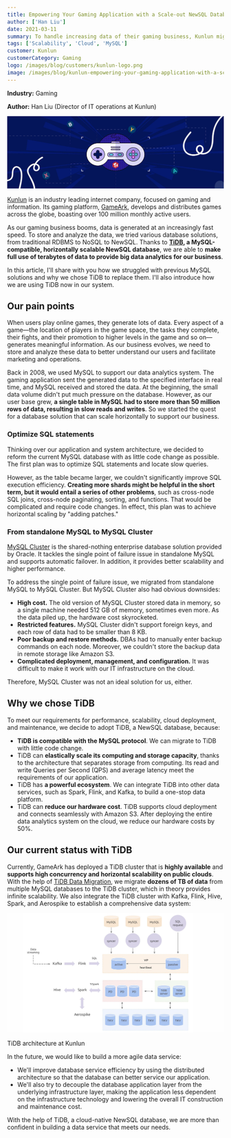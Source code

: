 ```yaml
---
title: Empowering Your Gaming Application with a Scale-out NewSQL Database
author: ['Han Liu']
date: 2021-03-11
summary: To handle increasing data of their gaming business, Kunlun migrated from MySQL to TiDB, a MySQL compatible NewSQL database featuring horizontal scalability and a powerful ecosystem.
tags: ['Scalability', 'Cloud', 'MySQL']
customer: Kunlun
customerCategory: Gaming
logo: /images/blog/customers/kunlun-logo.png
image: /images/blog/kunlun-empowering-your-gaming-application-with-a-scale-out-newsql-database.jpg
---
```


**Industry:** Gaming

**Author:** Han Liu (Director of IT operations at Kunlun)

![Empowering Your Gaming Application with a Scale-out NewSQL Database](media/kunlun-empowering-your-gaming-application-with-a-scale-out-newsql-database.jpg)

[Kunlun](https://www.crunchbase.com/organization/kunlun) is an industry leading internet company, focused on gaming and information. Its gaming platform, [GameArk](http://www.gameark.com/), develops and distributes games across the globe, boasting over 100 million monthly active users.

As our gaming business booms, data is generated at an increasingly fast speed. To store and analyze the data, we tried various database solutions, from traditional RDBMS to NoSQL to NewSQL. Thanks to **[TiDB](https://docs.pingcap.com/tidb/stable), a MySQL-compatible, horizontally scalable NewSQL database**, we are able to **make full use of terabytes of data to provide big data analytics for our business**.

In this article, I'll share with you how we struggled with previous MySQL solutions and why we chose TiDB to replace them. I'll also introduce how we are using TiDB now in our system.

## Our pain points

When users play online games, they generate lots of data. Every aspect of a game—the location of players in the game space, the tasks they complete, their fights, and their promotion to higher levels in the game and so on—generates meaningful information. As our business evolves, we need to store and analyze these data to better understand our users and facilitate marketing and operations.

Back in 2008, we used MySQL to support our data analytics system. The gaming application sent the generated data to the specified interface in real time, and MySQL received and stored the data. At the beginning, the small data volume didn't put much pressure on the database. However, as our user base grew, **a single table in MySQL had to store more than 50 million rows of data, resulting in slow reads and writes**. So we started the quest for a database solution that can scale horizontally to support our business.

### Optimize SQL statements

Thinking over our application and system architecture, we decided to reform the current MySQL database with as little code change as possible. The first plan was to optimize SQL statements and locate slow queries.

However, as the table became larger, we couldn't significantly improve SQL execution efficiency. **Creating more shards might be helpful in the short term, but it would entail a series of other problems**, such as cross-node SQL joins, cross-node paginating, sorting, and functions. That would be complicated and require code changes. In effect, this plan was to achieve horizontal scaling by "adding patches."

### From standalone MySQL to MySQL Cluster

[MySQL Cluster](https://en.wikipedia.org/wiki/MySQL_Cluster) is the shared-nothing enterprise database solution provided by Oracle. It tackles the single point of failure issue in standalone MySQL and supports automatic failover. In addition, it provides better scalability and higher performance.

To address the single point of failure issue, we migrated from standalone MySQL to MySQL Cluster. But MySQL Cluster also had obvious downsides:

* **High cost.** The old version of MySQL Cluster stored data in memory, so a single machine needed 512 GB of memory, sometimes even more. As the data piled up, the hardware cost skyrocketed.
* **Restricted features.** MySQL Cluster didn't support foreign keys, and each row of data had to be smaller than 8 KB.
* **Poor backup and restore methods.** DBAs had to manually enter backup commands on each node. Moreover, we couldn't store the backup data in remote storage like Amazon S3.
* **Complicated deployment, management, and configuration.** It was difficult to make it work with our IT infrastructure on the cloud.

Therefore, MySQL Cluster was not an ideal solution for us, either.

## Why we chose TiDB

To meet our requirements for performance, scalability, cloud deployment, and maintenance, we decide to adopt TiDB, a NewSQL database, because:

* **TiDB is compatible with the MySQL protocol**. We can migrate to TiDB with little code change.
* TiDB can **elastically scale its computing and storage capacity**, thanks to the architecture that separates storage from computing. Its read and write Queries per Second (QPS) and average latency meet the requirements of our application.
* TiDB has **a powerful ecosystem**. We can integrate TiDB into other data services, such as Spark, Flink, and Kafka, to build a one-stop data platform.
* TiDB can **reduce our hardware cost**. TiDB supports cloud deployment and connects seamlessly with Amazon S3. After deploying the entire data analytics system on the cloud, we reduce our hardware costs by 50%.

## Our current status with TiDB

Currently, GameArk has deployed a TiDB cluster that is **highly available** and **supports high concurrency and horizontal scalability on public clouds**. With the help of [TiDB Data Migration](https://docs.pingcap.com/tidb-data-migration/stable/overview/), we migrate **dozens of TB of data** from multiple MySQL databases to the TiDB cluster, which in theory provides infinite scalability. We also integrate the TiDB cluster with Kafka, Flink, Hive, Spark, and Aerospike to establish a comprehensive data system:

![TiDB architecture at Kunlun](media/kunlun-tidb-architecture.jpg)
<div class="caption-center"> TiDB architecture at Kunlun </div>

In the future, we would like to build a more agile data service:

* We'll improve database service efficiency by using the distributed architecture so that the database can better service our application.
* We'll also try to decouple the database application layer from the underlying infrastructure layer, making the application less dependent on the infrastructure technology and lowering the overall IT construction and maintenance cost.

With the help of TiDB, a cloud-native NewSQL database, we are more than confident in building a data service that meets our needs.
